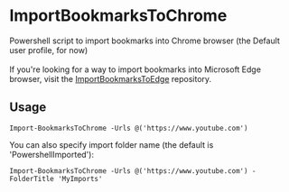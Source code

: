 # ImportBookmarksToChrome
Powershell script to import bookmarks into Chrome browser (the Default user profile, for now)
\
\
If you're looking for a way to import bookmarks into Microsoft Edge browser, visit the [ImportBookmarksToEdge](https://github.com/jpmikkers/ImportBookmarksToEdge) repository.


## Usage

```posh
Import-BookmarksToChrome -Urls @('https://www.youtube.com')
```

You can also specify import folder name (the default is 'PowershellImported'):

```posh
Import-BookmarksToChrome -Urls @('https://www.youtube.com') -FolderTitle 'MyImports'
```
